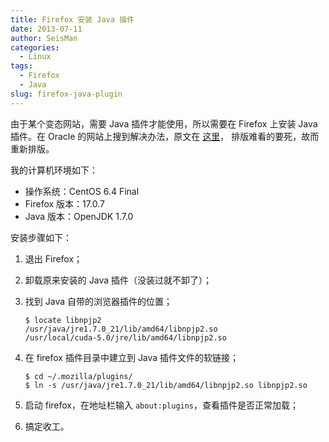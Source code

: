 ```yaml
---
title: Firefox 安装 Java 插件
date: 2013-07-11
author: SeisMan
categories:
  - Linux
tags:
  - Firefox
  - Java
slug: firefox-java-plugin
---
```


由于某个变态网站，需要 Java 插件才能使用，所以需要在 Firefox 上安装 Java 插件。在
Oracle 的网站上搜到解决办法，原文在 [这里](http://www.oracle.com/technetwork/java/javase/manual-plugin-install-linux-136395.html)，
排版难看的要死，故而重新排版。

我的计算机环境如下：

-   操作系统：CentOS 6.4 Final
-   Firefox 版本：17.0.7
-   Java 版本：OpenJDK 1.7.0

安装步骤如下：

1.  退出 Firefox；
2.  卸载原来安装的 Java 插件（没装过就不卸了）；
3.  找到 Java 自带的浏览器插件的位置；

        $ locate libnpjp2
        /usr/java/jre1.7.0_21/lib/amd64/libnpjp2.so
        /usr/local/cuda-5.0/jre/lib/amd64/libnpjp2.so

4.  在 firefox 插件目录中建立到 Java 插件文件的软链接；

        $ cd ~/.mozilla/plugins/
        $ ln -s /usr/java/jre1.7.0_21/lib/amd64/libnpjp2.so libnpjp2.so

5.  启动 firefox，在地址栏输入 `about:plugins`，查看插件是否正常加载；
6.  搞定收工。
